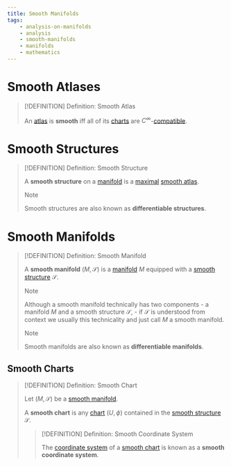 ```yaml
---
title: Smooth Manifolds
tags:
    - analysis-on-manifolds
    - analysis
    - smooth-manifolds
    - manifolds
    - mathematics
---
```


# Smooth Atlases

>[!DEFINITION] Definition: Smooth Atlas
>
>An [atlas](../../Geometry/Manifolds/Coordinate%20Systems/Atlases.md) is **smooth** iff all of its [charts](./index.md) are $C^{\infty}$-[compatible](./index.md).
>

# Smooth Structures

>[!DEFINITION] Definition: Smooth Structure
>
>A **smooth structure** on a [manifold](../../Geometry/Manifolds/Manifolds.md) is a [maximal](../../Geometry/Manifolds/Coordinate%20Systems/Atlases.md) [smooth atlas](Smooth%20Manifolds.md).
>
>>[!NOTE]
>>
>>Smooth structures are also known as **differentiable structures**.
>>
>

# Smooth Manifolds

>[!DEFINITION] Definition: Smooth Manifold
>
>A **smooth manifold** $(M, \mathcal{S})$ is a [manifold](../../Geometry/Manifolds/Manifolds.md) $M$ equipped with a [smooth structure](Smooth%20Manifolds.md) $\mathcal{S}$.
>
>>[!NOTE]
>>
>>Although a smooth manifold technically has two components - a manifold $M$ and a smooth structure $\mathcal{S}$, - if $\mathcal{S}$ is understood from context we usually this technicality and just call $M$ a smooth manifold.
>>
>
>>[!NOTE]
>>
>>Smooth manifolds are also known as **differentiable manifolds**.
>>
>

## Smooth Charts

>[!DEFINITION] Definition: Smooth Chart
>
>Let $(M, \mathcal{S})$ be a [smooth manifold](Smooth%20Manifolds.md).
>
>A **smooth chart** is any [chart](../../Geometry/Manifolds/Coordinate%20Systems/index.md) $(U, \phi)$ contained in the [smooth structure](Smooth%20Manifolds.md) $\mathcal{S}$.
>
>>[!DEFINITION] Definition: Smooth Coordinate System
>>
>>The [coordinate system](../../Geometry/Manifolds/Coordinate%20Systems/index.md) of a [smooth chart](Smooth%20Chart.md) is known as a **smooth coordinate system**.
>>
>